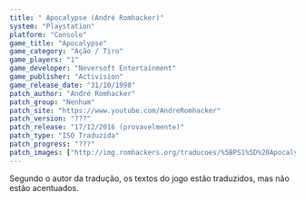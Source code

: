```yaml
---
title: " Apocalypse (André Romhacker)"
system: "Playstation"
platform: "Console"
game_title: "Apocalypse"
game_category: "Ação / Tiro"
game_players: "1"
game_developer: "Neversoft Entertainment"
game_publisher: "Activision"
game_release_date: "31/10/1998"
patch_author: "André Romhacker"
patch_group: "Nenhum"
patch_site: "https://www.youtube.com/AndreRomhacker"
patch_version: "???"
patch_release: "17/12/2016 (provavelmente)"
patch_type: "ISO Traduzida"
patch_progress: "???"
patch_images: ["http://img.romhackers.org/traducoes/%5BPS1%5D%20Apocalypse%20-%20Andr%C3%A9%20Romhacker%20-%201.jpg","http://img.romhackers.org/traducoes/%5BPS1%5D%20Apocalypse%20-%20Andr%C3%A9%20Romhacker%20-%202.jpg","http://img.romhackers.org/traducoes/%5BPS1%5D%20Apocalypse%20-%20Andr%C3%A9%20Romhacker%20-%203.jpg"]
---
```

Segundo o autor da tradução, os textos do jogo estão traduzidos, mas não estão acentuados.